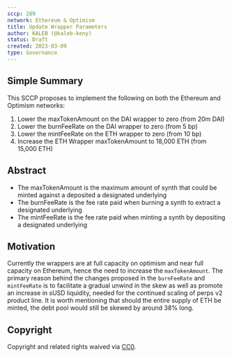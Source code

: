 ```yaml
---
sccp: 289
network: Ethereum & Optimism
title: Update Wrapper Parameters
author: KALEB (@kaleb-keny)
status: Draft 
created: 2023-03-09
type: Governance
---
```


## Simple Summary

<!--"If you can't explain it simply, you don't understand it well enough." Provide a simplified and layman-accessible explanation of the SCCP.-->

This SCCP proposes to implement the following on both the Ethereum and Optimism networks:
1) Lower the maxTokenAmount  on the DAI wrapper to zero (from 20m DAI)
2) Lower the burnFeeRate on the DAI wrapper to zero (from 5 bp)
3) Lower the mintFeeRate on the ETH wrapper to zero (from 10 bp)
4) Increase the ETH Wrapper maxTokenAmount to 18,000 ETH (from 15,000 ETH)

## Abstract

<!--A short (~200 word) description of the variable change proposed.-->

- The maxTokenAmount is the maximum amount of synth that could be minted against a deposited a designated underlying
- The burnFeeRate is the fee rate paid when burning a synth to extract a designated underlying
- The mintFeeRate is the fee rate paid when minting a synth by depositing a designated underlying

## Motivation

<!--The motivation is critical for SCCPs that want to update variables within Synthetix. It should clearly explain why the existing variable is not incentive aligned. SCCP submissions without sufficient motivation may be rejected outright.-->

Currently the wrappers are at full capacity on optimism and near full capacity on Ethereum, hence the need to increase the `maxTokenAmount`. The primary reason behind the changes proposed in the `burnFeeRate` and `mintFeeRate` is to facilitate a gradual unwind in the skew as well as promote an increase in sUSD liquidity, needed for the continued scaling of perps v2 product line.
It is worth mentioning that should the entire supply of ETH be minted, the debt pool would still be skewed by around 38% long.

## Copyright

Copyright and related rights waived via [CC0](https://creativecommons.org/publicdomain/zero/1.0/).
